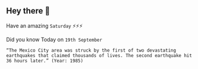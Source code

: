 ## Hey there 👋
Have an amazing `Saturday` ⚡⚡⚡

Did you know Today on `19th September`
```
“The Mexico City area was struck by the first of two devastating earthquakes that claimed thousands of lives. The second earthquake hit 36 hours later.” (Year: 1985)
```

